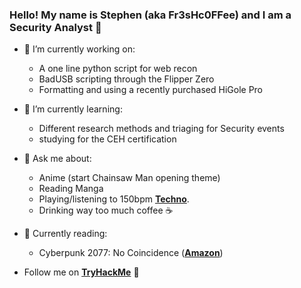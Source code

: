 ### Hello! My name is Stephen (aka Fr3sHc0FFee) and I am a Security Analyst 👋

- 🔭 I’m currently working on:
    - A one line python script for web recon
    - BadUSB scripting through the Flipper Zero
    - Formatting and using a recently purchased HiGole Pro
- 🌱 I’m currently learning:
    - Different research methods and triaging for Security events
    - studying for the CEH certification
- 💬 Ask me about:
    - Anime (start Chainsaw Man opening theme)
    - Reading Manga
    - Playing/listening to 150bpm **[Techno]**.
    - Drinking way too much coffee ☕
- 📖 Currently reading:
    - Cyberpunk 2077: No Coincidence (**[Amazon]**)

      
- Follow me on **[TryHackMe]** 🤖

[amazon]: https://www.amazon.com/Cyberpunk-2077-Coincidence-Rafal-Kosik/dp/0759557179/ref=asc_df_0759557179?tag=bingshoppinga-20&linkCode=df0&hvadid=80814234799249&hvnetw=o&hvqmt=e&hvbmt=be&hvdev=c&hvlocint=&hvlocphy=&hvtargid=pla-4584413757178536&psc=1 "Amazon"
[tryhackme]: https://tryhackme.com/p/Fr3sHc0FFee "TryHackMe"
[techno]: https://open.spotify.com/playlist/37i9dQZF1E4nzt4cveHREl?si=d1530e7f6a5f4152
